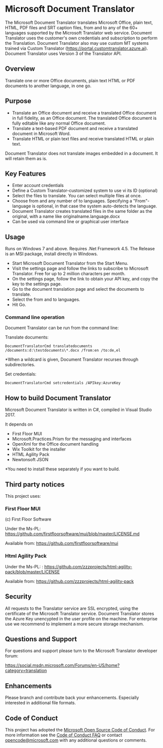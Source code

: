 # Microsoft Document Translator
The Microsoft Document Translator translates Microsoft Office, plain text, HTML, PDF files and SRT caption files, from and to any of the 60+ languages supported by the Microsoft Translator web service.
Document Translator uses the customer's own credentials and subscription to perform the Translation. Document Translator also may use custom MT systems trained via Custom Translator (https://portal.customtranslator.azure.ai).
Document Translator uses Version 3 of the Translator API. 

## Overview
Translate one or more Office documents, plain text HTML or PDF documents to another language, in one go. 

## Purpose
- Translate an Office document and receive a translated Office document in full fidelity, as an Office document. The translated Office document is fully editable like any normal Office document.
- Translate a text-based PDF document and receive a translated document in Microsoft Word.
- Translate HTML or plain text files and receive translated HTML or plain text.

Document Translator does not translate images embedded in a document. It will retain them as is. 

## Key Features
- Enter account credentials
- Define a Custom Translator-customized system to use vi its ID (optional)
- Select the files to translate. You can select multiple files at once. 
- Choose from and any number of to languages. Specifying a "From"-language is optional, in that case the system auto-detects the language.
- Document Translator creates translated files in the same folder as the original, with a name like originalname.language.docx
- Can be used via command line or graphical user interface

## Usage
Runs on Windows 7 and above.
Requires .Net Framework 4.5.
The Release is an MSI package, install directly in Windows.

- Start Microsoft Document Translator from the Start Menu.
- Visit the settings page and follow the links to subscribe to Microsoft Translator. Free for up to 2 million characters per month.
- On the settings page, follow the link to obtain your API key, and copy the key to the settings page.
- Go to the document translation page and select the documents to translate.
- Select the from and to languages.
- Hit Go.

### Command line operation
Document Translator can be run from the command line:

Translate documents:

`DocumentTranslatorCmd translatedocuments /documents:d:\testdocuments\*.docx /from:en /to:de,el`

*When a wildcard is given, Document Translator recurses through subdirectories.


Set credentials:

`DocumentTranslatorCmd setcredentials /APIkey:AzureKey`

## How to build Document Translator
Microsoft Document Translator is written in C#, compiled in Visual Studio 2017.

It depends on

- First Floor MUI
- Microsoft.Practices.Prism for the messaging and interfaces
- OpenXml for the Office document handling
- Wix Toolkit for the installer
- HTML Agility Pack
- Newtonsoft JSON

*You need to install these separately if you want to build.


## Third party notices

This project uses:

### First Floor MUI

(c) First Floor Software

Under the Ms-PL: https://github.com/firstfloorsoftware/mui/blob/master/LICENSE.md

Available from: https://github.com/firstfloorsoftware/mui

### Html Agility Pack

Under the Ms-PL: : https://github.com/zzzprojects/html-agility-pack/blob/master/LICENSE 

Available from: https://github.com/zzzprojects/html-agility-pack 


## Security
All requests to the Translator service are SSL encrypted, using the certificate of the Microsoft Translator service.
Document Translator stores the Azure Key unencypted in the
user profile on the machine. For enterprise use we recommend to implement a more secure storage mechanism.


## Questions and Support
For questions and support please turn to the Microsoft Translator developer forum: 

https://social.msdn.microsoft.com/Forums/en-US/home?category=translation

## Enhancements
Please branch and contribute back your enhancements. Especially interested in additional file formats.

## Code of Conduct
This project has adopted the [Microsoft Open Source Code of Conduct](https://opensource.microsoft.com/codeofconduct/).
For more information see the [Code of Conduct FAQ](https://opensource.microsoft.com/codeofconduct/faq/) or contact [opencode@microsoft.com](mailto:opencode@microsoft.com) with any additional questions or comments.
